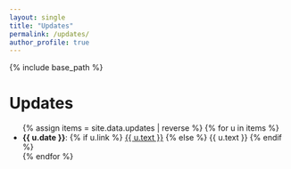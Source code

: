```yaml
---
layout: single
title: "Updates"
permalink: /updates/
author_profile: true
---
```


{% include base_path %}

<h1>Updates</h1>

<ul>
{% assign items = site.data.updates | reverse %}
{% for u in items %}
  <li>
    <strong>{{ u.date }}</strong>: 
    {% if u.link %}
      <a href="{{ u.link }}">{{ u.text }}</a>
    {% else %}
      {{ u.text }}
    {% endif %}
  </li>
{% endfor %}
</ul>


